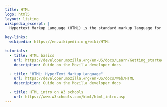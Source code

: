 ```yaml
---
title: HTML
logo: html5
layout: listing
wikipedia_excerpt: |
  Hypertext Markup Language (HTML) is the standard markup language for documents designed to be displayed in a web browser. It can be assisted by technologies such as Cascading Style Sheets (CSS) and scripting languages such as JavaScript.

key-links:
  wikipedia: https://en.wikipedia.org/wiki/HTML

tutorials:
  - title: HTML basics
    url: https://developer.mozilla.org/en-US/docs/Learn/Getting_started_with_the_web/HTML_basics
    description: Guide on the Mozilla developer docs

  - title: "HTML: HyperText Markup Language"
    url: https://developer.mozilla.org/en-US/docs/Web/HTML
    description: Guide on the Mozilla developer docs

  - title: HTML intro on W3 schools
    url: https://www.w3schools.com/html/html_intro.asp
---
```

